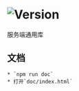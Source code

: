 # ![Version](https://img.shields.io/badge/version-15.210.64-green.svg)

服务端通用库

## 文档
    * `npm run doc`
    * 打开`doc/index.html`